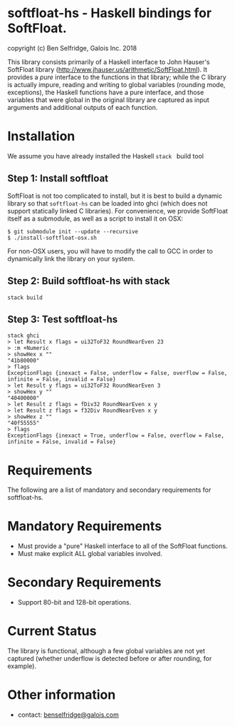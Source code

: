 softfloat-hs - Haskell bindings for SoftFloat.
===

copyright (c) Ben Selfridge, Galois Inc. 2018

This library consists primarily of a Haskell interface to John Hauser's SoftFloat
library (http://www.jhauser.us/arithmetic/SoftFloat.html). It provides a *pure*
interface to the functions in that library; while the C library is actually impure,
reading and writing to global variables (rounding mode, exceptions), the Haskell
functions have a pure interface, and those variables that were global in the original
library are captured as input arguments and additional outputs of each function.

Installation
===

We assume you have already installed the Haskell `stack ` build tool

## Step 1: Install softfloat
SoftFloat is not too complicated to install, but it is best to build a dynamic
library so that `softfloat-hs` can be loaded into ghci (which does not support
statically linked C libraries). For convenience, we provide SoftFloat itself as a
submodule, as well as a script to install it on OSX:
```shell
$ git submodule init --update --recursive
$ ./install-softfloat-osx.sh
```
For non-OSX users, you will have to modify the call to GCC in order to dynamically
link the library on your system.

## Step 2: Build softfloat-hs with stack
```shell
stack build
```

## Step 3: Test softfloat-hs
```shell
stack ghci
> let Result x flags = ui32ToF32 RoundNearEven 23
> :m +Numeric
> showHex x ""
"41b80000"
> flags
ExceptionFlags {inexact = False, underflow = False, overflow = False, infinite = False, invalid = False}
> let Result y flags = ui32ToF32 RoundNearEven 3
> showHex y ""
"40400000"
> let Result z flags = fDiv32 RoundNearEven x y
> let Result z flags = f32Div RoundNearEven x y
> showHex z ""
"40f55555"
> flags
ExceptionFlags {inexact = True, underflow = False, overflow = False, infinite = False, invalid = False}
```

Requirements
===

The following are a list of mandatory and secondary requirements for softfloat-hs.

Mandatory Requirements
===

- Must provide a "pure" Haskell interface to all of the SoftFloat functions.
- Must make explicit ALL global variables involved.

Secondary Requirements
===

- Support 80-bit and 128-bit operations.

Current Status
===

The library is functional, although a few global variables are not yet captured
(whether underflow is detected before or after rounding, for example).

Other information
===

* contact: benselfridge@galois.com
